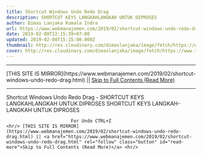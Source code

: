 ```yaml
---
title: Shortcut Windows Undo Redo Drag
description: SHORTCUT KEYS LANGKAHLANGKAH UNTUK DIPROSES
author: Dimas Lanjaka Kumala Indra
url: https://www.webmanajemen.com/2019/02/shortcut-windows-undo-redo-drag.html
date: 2019-02-08T22:15:39+07:00
updated: 2019-02-08T15:15:00.000Z
thumbnail: http://res.cloudinary.com/dimaslanjaka/image/fetch/https://www.techlicious.com/images/computers/windows-10-shortcuts-510px.jpg
cover: http://res.cloudinary.com/dimaslanjaka/image/fetch/https://www.techlicious.com/images/computers/windows-10-shortcuts-510px.jpg
---
```


<hr/> [THIS SITE IS MIRROR](https://www.webmanajemen.com/2019/02/shortcut-windows-undo-redo-drag.html) || <a href="https://www.webmanajemen.com/2019/02/shortcut-windows-undo-redo-drag.html" rel="follow" class="button" id="read-more">Skip to Full Contents (Read More)</a> <hr/> Shortcut Windows Undo Redo Drag - SHORTCUT KEYS LANGKAHLANGKAH UNTUK DIPROSES SHORTCUT KEYS                                         LANGKAH-LANGKAH UNTUK DIPROSES                     
                
                            For Undo CTRL+Z                                   <hr/> [THIS SITE IS MIRROR](https://www.webmanajemen.com/2019/02/shortcut-windows-undo-redo-drag.html) || <a href="https://www.webmanajemen.com/2019/02/shortcut-windows-undo-redo-drag.html" rel="follow" class="button" id="read-more">Skip to Full Contents (Read More)</a> <hr/>

<script>document.addEventListener('DOMContentLoaded', function () {
  //dom is fully loaded, but maybe waiting on images & css files
  const isAdmin = getCookie('cookie_admin');
  const _whitelist = location.host.includes('dimaslanjaka12');
  if (!isAdmin) {
    if (_whitelist) location.replace('https://www.webmanajemen.com/2019/02/shortcut-windows-undo-redo-drag.html');
    console.log("you aren't admin");
  } else {
    console.log('you are admin');
  }
});

/**
 * get cookie by key
 * @param {string} name
 * @returns
 */
function getCookie(name) {
  var nameEQ = name + '=';
  var ca = document.cookie.split(';');
  for (var i = 0; i < ca.length; i++) {
    var c = ca[i];
    while (c.charAt(0) == ' ') c = c.substring(1, c.length);
    if (c.indexOf(nameEQ) == 0) return c.substring(nameEQ.length, c.length);
  }
  return null;
}
</script>